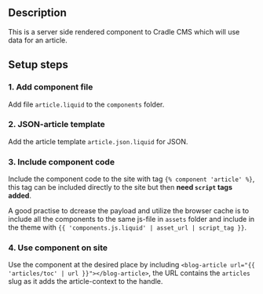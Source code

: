 ## Description
This is a server side rendered component to Cradle CMS which will use data for an article.

## Setup steps

### 1. Add component file
Add file `article.liquid` to the `components` folder. 

### 2. JSON-article template
Add the article template `article.json.liquid` for JSON.

### 3. Include component code
Include the component code to the site with tag `{% component 'article' %}`, this tag can be included directly to the site but then **need `script` tags added**.

A good practise to dcrease the payload and utilize the browser cache is to include all the components to the same js-file in `assets` folder and include in the theme with `{{ 'components.js.liquid' | asset_url | script_tag }}`.

### 4. Use component on site
Use the component at the desired place by including `<blog-article url="{{ 'articles/toc' | url }}"></blog-article>`, the URL contains the `articles` slug as it adds the article-context to the handle.
